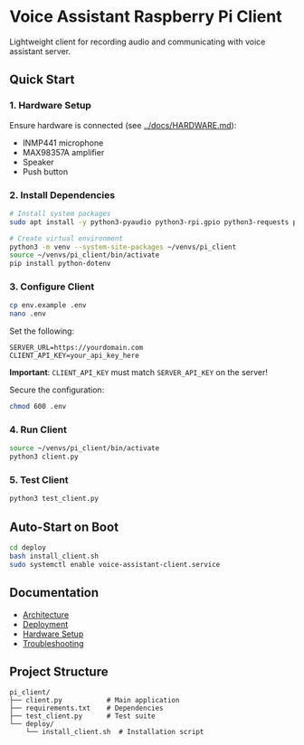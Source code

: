 # Voice Assistant Raspberry Pi Client

Lightweight client for recording audio and communicating with voice assistant server.

## Quick Start

### 1. Hardware Setup

Ensure hardware is connected (see [../docs/HARDWARE.md](../docs/HARDWARE.md)):
- INMP441 microphone
- MAX98357A amplifier
- Speaker
- Push button

### 2. Install Dependencies

```bash
# Install system packages
sudo apt install -y python3-pyaudio python3-rpi.gpio python3-requests python3-numpy

# Create virtual environment
python3 -m venv --system-site-packages ~/venvs/pi_client
source ~/venvs/pi_client/bin/activate
pip install python-dotenv
```

### 3. Configure Client

```bash
cp env.example .env
nano .env
```

Set the following:
```env
SERVER_URL=https://yourdomain.com
CLIENT_API_KEY=your_api_key_here
```

**Important**: `CLIENT_API_KEY` must match `SERVER_API_KEY` on the server!

Secure the configuration:
```bash
chmod 600 .env
```

### 4. Run Client

```bash
source ~/venvs/pi_client/bin/activate
python3 client.py
```

### 5. Test Client

```bash
python3 test_client.py
```

## Auto-Start on Boot

```bash
cd deploy
bash install_client.sh
sudo systemctl enable voice-assistant-client.service
```

## Documentation

- [Architecture](../docs/ARCHITECTURE.md)
- [Deployment](../docs/DEPLOYMENT.md)
- [Hardware Setup](../docs/HARDWARE.md)
- [Troubleshooting](../docs/TROUBLESHOOTING.md)

## Project Structure

```
pi_client/
├── client.py           # Main application
├── requirements.txt    # Dependencies
├── test_client.py      # Test suite
└── deploy/
    └── install_client.sh  # Installation script
```

